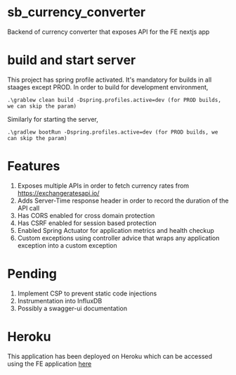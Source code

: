 # sb_currency_converter
Backend of currency converter that exposes API for the FE nextjs app

# build and start server
This project has spring profile activated. It's mandatory for builds in all staages except PROD. In order to build for development environment,
```
.\grablew clean build -Dspring.profiles.active=dev (for PROD builds, we can skip the param)
```
Similarly for starting the server,
```
.\gradlew bootRun -Dspring.profiles.active=dev (for PROD builds, we can skip the param)
```

# Features
1) Exposes multiple APIs in order to fetch currency rates from https://exchangeratesapi.io/
2) Adds Server-Time response header in order to record the duration of the API call
3) Has CORS enabled for cross domain protection
4) Has CSRF enabled for session based protection
5) Enabled Spring Actuator for application metrics and health checkup
6) Custom exceptions using controller advice that wraps any application exception into a custom exception

# Pending
1) Implement CSP to prevent static code injections
2) Instrumentation into InfluxDB
3) Possibly a swagger-ui documentation

# Heroku
This application has been deployed on Heroku which can be accessed using the FE application [here](https://currency-converter-ui.herokuapp.com/)

